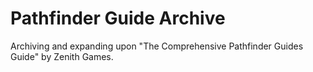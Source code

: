 # Pathfinder Guide Archive
Archiving and expanding upon "The Comprehensive Pathfinder Guides Guide" by Zenith Games.
